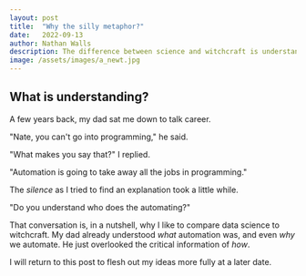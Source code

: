 ```yaml
---
layout: post
title:  "Why the silly metaphor?"
date:   2022-09-13
author: Nathan Walls
description: The difference between science and witchcraft is understanding
image: /assets/images/a_newt.jpg
---
```


## What is understanding?

A few years back, my dad sat me down to talk career.

"Nate, you can't go into programming," he said.

"What makes you say that?" I replied.

"Automation is going to take away all the jobs in programming."

The _silence_ as I tried to find an explanation took a little while.

"Do you understand who does the automating?"

That conversation is, in a nutshell, why I like to compare data science
to witchcraft. My dad already understood _what_ automation was, and even _why_
we automate. He just overlooked the critical information of _how_.


I will return to this post to flesh out my ideas more fully at a later date.